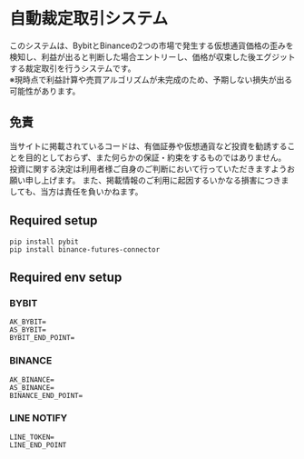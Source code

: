# 自動裁定取引システム
このシステムは、BybitとBinanceの2つの市場で発生する仮想通貨価格の歪みを検知し、利益が出ると判断した場合エントリーし、価格が収束した後エグジットする裁定取引を行うシステムです。<br>
※現時点で利益計算や売買アルゴリズムが未完成のため、予期しない損失が出る可能性があります。

## 免責
当サイトに掲載されているコードは、有価証券や仮想通貨など投資を勧誘することを目的としておらず、また何らかの保証・約束をするものではありません。
投資に関する決定は利用者様ご自身のご判断において行っていただきますようお願い申し上げます。
また、掲載情報のご利用に起因するいかなる損害につきましても、当方は責任を負いかねます。


## Required setup 
```
pip install pybit
pip install binance-futures-connector
```

## Required env setup
### BYBIT
```
AK_BYBIT=
AS_BYBIT=
BYBIT_END_POINT=
```
### BINANCE
```
AK_BINANCE=
AS_BINANCE=
BINANCE_END_POINT=
```
### LINE NOTIFY
```
LINE_TOKEN=
LINE_END_POINT
```
